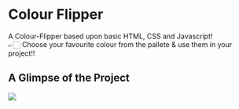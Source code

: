 # Colour Flipper

A Colour-Flipper based upon basic HTML, CSS and Javascript! <br>
👉🏻 Choose your favourite colour from the pallete & use them in your project!!

## A Glimpse of the Project
![](https://i.imgur.com/L8OrOZG.gif)





